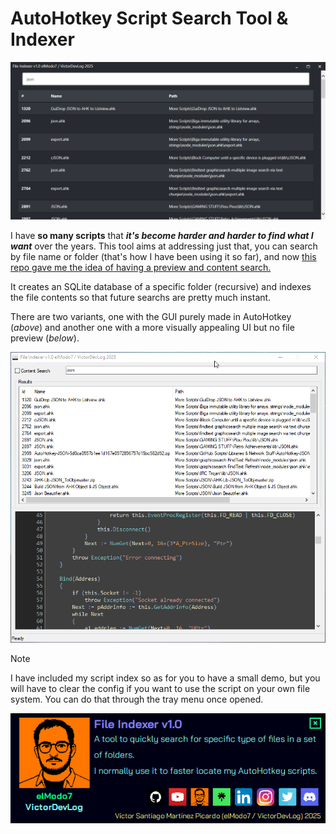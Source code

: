 # AutoHotkey Script Search Tool & Indexer

![Preview](https://github.com/elModo7/Script-Search-Tool/blob/main/res/img/sample2.gif?raw=true)

I have **so many scripts** that ***it's become harder and harder to find what I want*** over the years.
This tool aims at addressing just that, you can search by file name or folder (that's how I have been using it so far), and now [this repo gave me the idea of having a preview and content search.](https://github.com/Ixiko/AHK-CodeSearch)

It creates an SQLite database of a specific folder (recursive) and indexes the file contents so that future searchs are pretty much instant.

There are two variants, one with the GUI purely made in AutoHotkey (*above*) and another one with a more visually appealing UI but no file preview (*below*).

![Preview](https://github.com/elModo7/Script-Search-Tool/blob/main/res/img/sample1.gif?raw=true)

> [!NOTE] 
> I have included my script index so as for you to have a small demo, but you will have to clear the config if you want to use the script on your own file system.
> You can do that through the tray menu once opened.

![Preview](https://github.com/elModo7/Script-Search-Tool/blob/main/res/img/about.png?raw=true)
